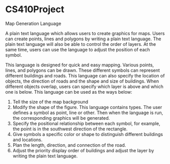 # CS410Project
Map Generation Language

A plain text language which allows users to create graphics for maps. Users can create points, lines and polygons by writing a plain text language. The plain text language will also be able to control the order of layers. At the same time, users can use the language to adjust the position of each symbol. 

This language is designed for quick and easy mapping. Various points, lines, and polygons can be drawn. These different symbols can represent different buildings and roads. This language can also specify the location of objects, the direction of roads and the shape and size of buildings. When different objects overlap, users can specify which layer is above and which one is below.
This language can be used as the ways below:

1. Tell the size of the map background
2. Modify the shape of the figure. This language contains types. The user defines a symbol as point, line or other. Then when the language is run, the corresponding graphics will be generated.
3. Specify the positional relationship between each symbol, for example, the point is in the southwest direction of the rectangle.
4. Give symbols a specific color or shape to distinguish different buildings and locations.
5. Plan the length, direction, and connection of the road.
6. Adjust the priority display order of buildings and adjust the layer by writing the plain text language.
